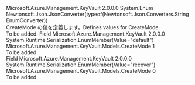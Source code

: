 <Type Name="CreateMode" FullName="Microsoft.Azure.Management.KeyVault.Models.CreateMode">
  <TypeSignature Language="C#" Value="public enum CreateMode" />
  <TypeSignature Language="ILAsm" Value=".class public auto ansi sealed CreateMode extends System.Enum" />
  <TypeSignature Language="DocId" Value="T:Microsoft.Azure.Management.KeyVault.Models.CreateMode" />
  <TypeSignature Language="VB.NET" Value="Public Enum CreateMode" />
  <TypeSignature Language="F#" Value="type CreateMode = " />
  <AssemblyInfo>
    <AssemblyName>Microsoft.Azure.Management.KeyVault</AssemblyName>
    <AssemblyVersion>2.0.0.0</AssemblyVersion>
  </AssemblyInfo>
  <Base>
    <BaseTypeName>System.Enum</BaseTypeName>
  </Base>
  <Attributes>
    <Attribute>
      <AttributeName>Newtonsoft.Json.JsonConverter(typeof(Newtonsoft.Json.Converters.StringEnumConverter))</AttributeName>
    </Attribute>
  </Attributes>
  <Docs>
    <summary>
            <span data-ttu-id="7cb4e-101">CreateMode の値を定義します。</span><span class="sxs-lookup"><span data-stu-id="7cb4e-101">Defines values for CreateMode.</span></span>
            </summary>
    <remarks>To be added.</remarks>
  </Docs>
  <Members>
    <Member MemberName="Default">
      <MemberSignature Language="C#" Value="Default" />
      <MemberSignature Language="ILAsm" Value=".field public static literal valuetype Microsoft.Azure.Management.KeyVault.Models.CreateMode Default = int32(1)" />
      <MemberSignature Language="DocId" Value="F:Microsoft.Azure.Management.KeyVault.Models.CreateMode.Default" />
      <MemberSignature Language="VB.NET" Value="Default" />
      <MemberSignature Language="F#" Value="Default = 1" Usage="Microsoft.Azure.Management.KeyVault.Models.CreateMode.Default" />
      <MemberType>Field</MemberType>
      <AssemblyInfo>
        <AssemblyName>Microsoft.Azure.Management.KeyVault</AssemblyName>
        <AssemblyVersion>2.0.0.0</AssemblyVersion>
      </AssemblyInfo>
      <Attributes>
        <Attribute>
          <AttributeName>System.Runtime.Serialization.EnumMember(Value="default")</AttributeName>
        </Attribute>
      </Attributes>
      <ReturnValue>
        <ReturnType>Microsoft.Azure.Management.KeyVault.Models.CreateMode</ReturnType>
      </ReturnValue>
      <MemberValue>1</MemberValue>
      <Docs>
        <summary>To be added.</summary>
      </Docs>
    </Member>
    <Member MemberName="Recover">
      <MemberSignature Language="C#" Value="Recover" />
      <MemberSignature Language="ILAsm" Value=".field public static literal valuetype Microsoft.Azure.Management.KeyVault.Models.CreateMode Recover = int32(0)" />
      <MemberSignature Language="DocId" Value="F:Microsoft.Azure.Management.KeyVault.Models.CreateMode.Recover" />
      <MemberSignature Language="VB.NET" Value="Recover" />
      <MemberSignature Language="F#" Value="Recover = 0" Usage="Microsoft.Azure.Management.KeyVault.Models.CreateMode.Recover" />
      <MemberType>Field</MemberType>
      <AssemblyInfo>
        <AssemblyName>Microsoft.Azure.Management.KeyVault</AssemblyName>
        <AssemblyVersion>2.0.0.0</AssemblyVersion>
      </AssemblyInfo>
      <Attributes>
        <Attribute>
          <AttributeName>System.Runtime.Serialization.EnumMember(Value="recover")</AttributeName>
        </Attribute>
      </Attributes>
      <ReturnValue>
        <ReturnType>Microsoft.Azure.Management.KeyVault.Models.CreateMode</ReturnType>
      </ReturnValue>
      <MemberValue>0</MemberValue>
      <Docs>
        <summary>To be added.</summary>
      </Docs>
    </Member>
  </Members>
</Type>